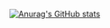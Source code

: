 [![Anurag's GitHub stats](https://github-readme-stats.vercel.app/api?username=allhaillesha)](https://github.com/allhaillesha/github-readme-stats)
